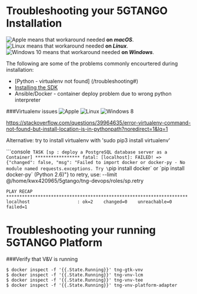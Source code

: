 # Troubleshooting your 5GTANGO Installation

[apple]: https://maxcdn.icons8.com/Android_L/PNG/24/Operating_Systems/mac_os-24.png 'Apple'
[linux]: https://maxcdn.icons8.com/Color/PNG/24/Operating_Systems/linux-24.png 'Linux'
[windows10]: https://maxcdn.icons8.com/Color/PNG/24/Operating_Systems/windows8_copyrighted-24.png 'Windows8'

![Apple][apple] means that workaround needed **on _macOS_**.<br />
![Linux][linux] means that workaround needed **on _Linux_**.<br />
![Windows 10][windows10] means that workaround needed **on _Windows_**.<br />

The following are some of the problems commonly encourtered during installation:

* [Python - virtualenv not found] (/troubleshooting#)
* [Installing the SDK](/sdk-installation)       
* Ansible/Docker  - container deploy problem due to wrong python interpreter


###Virtualenv issues ![Apple][apple] ![Linux][linux] ![Windows 8][windows10]

https://stackoverflow.com/questions/39964635/error-virtualenv-command-not-found-but-install-location-is-in-pythonpath?noredirect=1&lq=1

Alternative: try to install virtualenv with 'sudo pip3 install virtualenv'



```console`
TASK [sp : deploy a PostgreSQL database server as a Container] *****************
fatal: [localhost]: FAILED! => {"changed": false, "msg": "Failed to import docker or docker-py - No module named requests.exceptions. Try \`pip install docker\` or \`pip install docker-py\` (Python 2.6)"}
    to retry, use: --limit @/home/kwx420965/5gtango/tng-devops/roles/sp.retry
```
PLAY RECAP *********************************************************************
localhost                  : ok=2    changed=0    unreachable=0    failed=1   
```

# Troubleshooting your running 5GTANGO Platform

###Verify that V&V is running

```shell
$ docker inspect -f '{{.State.Running}}' tng-gtk-vnv
$ docker inspect -f '{{.State.Running}}' tng-vnv-lcm
$ docker inspect -f '{{.State.Running}}' tng-vnv-tee
$ docker inspect -f '{{.State.Running}}' tng-vnv-platform-adapter
